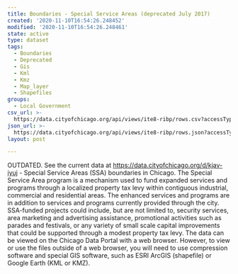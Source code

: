 ```yaml
---
title: Boundaries - Special Service Areas (deprecated July 2017)
created: '2020-11-10T16:54:26.248452'
modified: '2020-11-10T16:54:26.248461'
state: active
type: dataset
tags:
  - Boundaries
  - Deprecated
  - Gis
  - Kml
  - Kmz
  - Map_layer
  - Shapefiles
groups:
  - Local Government
csv_url: >-
  https://data.cityofchicago.org/api/views/ite8-ribp/rows.csv?accessType=DOWNLOAD
json_url: >-
  https://data.cityofchicago.org/api/views/ite8-ribp/rows.json?accessType=DOWNLOAD
layout: post

---
```

OUTDATED. See the current data at https://data.cityofchicago.org/d/kjav-iyuj -
 Special Service Areas (SSA) boundaries in Chicago. The Special Service Area program is a mechanism used to fund expanded services and programs through a localized property tax levy within contiguous industrial, commercial and residential areas. The enhanced services and programs are in addition to services and programs currently provided through the city. SSA-funded projects could include, but are not limited to, security services, area marketing and advertising assistance, promotional activities such as parades and festivals, or any variety of small scale capital improvements that could be supported through a modest property tax levy. The data can be viewed on the Chicago Data Portal with a web browser. However, to view or use the files outside of a web browser, you will need to use compression software and special GIS software, such as ESRI ArcGIS (shapefile) or Google Earth (KML or KMZ).
